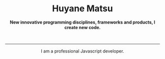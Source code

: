 <h1 align="center">
    <b>
        Huyane Matsu
    </b>
</h1>

<p align="center">
    <b>
        New innovative programming disciplines, frameworks and products, I create new code.
    </b>
</p>

<br>

___

<p align="center">
    I am a professional Javascript developer.
</p>
